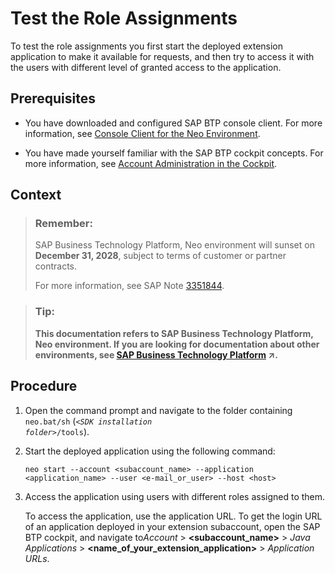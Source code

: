 <!-- loio00f238b092cb4402b00adfd10209f37d -->

# Test the Role Assignments

To test the role assignments you first start the deployed extension application to make it available for requests, and then try to access it with the users with different level of granted access to the application.



## Prerequisites

-   You have downloaded and configured SAP BTP console client. For more information, see [Console Client for the Neo Environment](../50-administration-and-ops-neo/console-client-for-the-neo-environment-7613230.md).

-   You have made yourself familiar with the SAP BTP cockpit concepts. For more information, see [Account Administration in the Cockpit](../50-administration-and-ops-neo/account-administration-in-the-cockpit-71eaba1.md).



## Context

> ### Remember:  
> SAP Business Technology Platform, Neo environment will sunset on **December 31, 2028**, subject to terms of customer or partner contracts.
> 
> For more information, see SAP Note [3351844](https://launchpad.support.sap.com/#/notes/3351844).

> ### Tip:  
> **This documentation refers to SAP Business Technology Platform, Neo environment. If you are looking for documentation about other environments, see [SAP Business Technology Platform](https://help.sap.com/viewer/65de2977205c403bbc107264b8eccf4b/Cloud/en-US/6a2c1ab5a31b4ed9a2ce17a5329e1dd8.html "SAP Business Technology Platform (SAP BTP) is an integrated offering comprised of four technology portfolios: database and data management, application development and integration, analytics, and intelligent technologies. The platform offers users the ability to turn data into business value, compose end-to-end business processes, and build and extend SAP applications quickly.") :arrow_upper_right:.**



<a name="loio00f238b092cb4402b00adfd10209f37d__steps_mns_hgg_dq"/>

## Procedure

1.  Open the command prompt and navigate to the folder containing `neo.bat/sh` \(<code><i class="varname">&lt;SDK installation folder&gt;</i>/tools</code>\).

2.  Start the deployed application using the following command:

    ```
    neo start --account <subaccount_name> --application <application_name> --user <e-mail_or_user> --host <host>
    ```

3.  Access the application using users with different roles assigned to them.

    To access the application, use the application URL. To get the login URL of an application deployed in your extension subaccount, open the SAP BTP cockpit, and navigate to*Account* \> **<subaccount\_name\>** \> *Java Applications* \> **<name\_of\_your\_extension\_application\>** \> *Application URLs*.


